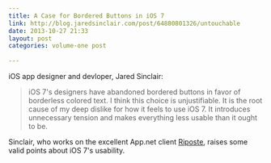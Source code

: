 ```yaml
---
title: A Case for Bordered Buttons in iOS 7
link: http://blog.jaredsinclair.com/post/64880801326/untouchable
date: 2013-10-27 21:33
layout: post
categories: volume-one post
 
---
```



iOS app designer and devloper, Jared Sinclair:

> iOS 7's designers have abandoned bordered buttons in favor of borderless colored text. I think this choice is unjustifiable. It is the root cause of my deep dislike for how it feels to use iOS 7. It introduces unnecessary tension and makes everything less usable than it ought to be.

Sinclair, who works on the excellent App.net client [Riposte](http://riposteapp.net), raises some valid points about iOS 7's usability.

